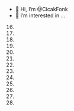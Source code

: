 - 👋 Hi, I’m @CicakFonk
- 👀 I’m interested in ...
16.
17.
18.
19.
20.
21.
22.
23.
24.
25.
26.
27.
28.
